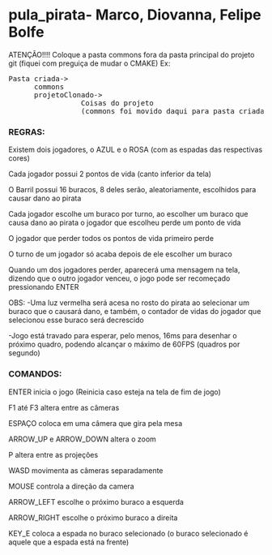# pula_pirata- Marco, Diovanna, Felipe Bolfe
ATENÇÃO!!!! Coloque a pasta commons fora da pasta principal do projeto git (fiquei com preguiça de mudar o CMAKE)
Ex:

<pre>Pasta criada-> 
      commons
      projetoClonado->
                 Coisas do projeto
                 (commons foi movido daqui para pasta criada)</pre>


<h3> REGRAS: </h3>

Existem dois jogadores, o AZUL e o ROSA (com as espadas das respectivas cores)

Cada jogador possui 2 pontos de vida (canto inferior da tela)

O Barril possui 16 buracos, 8 deles serão, aleatoriamente, escolhidos para causar dano ao pirata

Cada jogador escolhe um buraco por turno, ao escolher um buraco que causa dano ao pirata o jogador que escolheu perde um ponto de vida

O jogador que perder todos os pontos de vida primeiro perde

O turno de um jogador só acaba depois de ele escolher um buraco

Quando um dos jogadores perder, aparecerá uma mensagem na tela, dizendo que o outro jogador venceu, o jogo pode ser recomeçado pressionando ENTER

OBS:
-Uma luz vermelha será acesa no rosto do pirata ao selecionar um buraco que o causará dano, e também, o contador de vidas do jogador
que selecionou esse buraco será decrescido

-Jogo está travado para esperar, pelo menos, 16ms para desenhar o próximo quadro, podendo alcançar o máximo de 60FPS (quadros por segundo)




<h3>COMANDOS: </h3>

ENTER inicia o jogo (Reinicia caso esteja na tela de fim de jogo)

F1 até F3 altera entre as câmeras

ESPAÇO coloca em uma câmera que gira pela mesa

ARROW_UP e ARROW_DOWN altera o zoom

P altera entre as projeções

WASD movimenta as câmeras separadamente

MOUSE controla a direção da camera

ARROW_LEFT escolhe o próximo buraco a esquerda

ARROW_RIGHT escolhe o próximo buraco a direita

KEY_E coloca a espada no buraco selecionado (o buraco selecionado é aquele que a espada está na frente)
